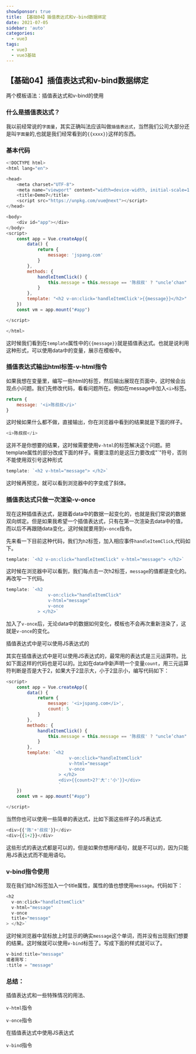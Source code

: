 ```yaml
---
showSponsor: true
title: 【基础04】插值表达式和v-bind数据绑定
date: 2021-07-05
sidebar: 'auto'
categories:
  - vue3
tags:
  - vue3
  - vue3基础
---
```

## 【基础04】插值表达式和v-bind数据绑定

两个模板语法：插值表达式和v-bind的使用

### 什么是插值表达式？

我以前经常说的`字面量`，其实正确叫法应该叫做`插值表达式`，当然我们公司大部分还是叫`字面量`的,也就是我们经常看到的`{{xxxx}}`这样的东西。

### 基本代码

```js
<!DOCTYPE html>
<html lang="en">

<head>
    <meta charset="UTF-8">
    <meta name="viewport" content="width=device-width, initial-scale=1.0">
    <title>Demo7</title>
    <script src="https://unpkg.com/vue@next"></script>
</head>

<body>
    <div id="app"></div>
</body>
<script>
    const app = Vue.createApp({
        data() {
            return {
                message: 'jspang.com'
            }
        },
        methods: {
            handleItemClick() {
                this.message = this.message == '陈叔叔' ? "uncle‘chan" : "陈叔叔"
            }
        },
        template: "<h2 v-on:click='handleItemClick'>{{message}}</h2>"
    })
    const vm = app.mount("#app")

</script>

</html>
```

这时候我们看到在`template`属性中的`{{message}}`就是插值表达式。也就是说利用这种形式，可以使用data中的变量，展示在模板中。

### 插值表达式输出html标签-v-html指令

如果我想在变量里，编写一些html的标签，然后输出展现在页面中，这时候会出现点小问题。我们先修改代码，看看问题所在。例如在message中加入`<i>`标签。

```js
return {
    message: '<i>陈叔叔</i>'
}
```

这时候如果什么都不做，直接输出，你在浏览器中看到的结果就是下面的样子。

```js
<i>陈叔叔</i>
```

这并不是你想要的结果，这时候需要使用`v-html`的标签解决这个问题。把template属性的部分改成下面的样子。需要注意的是这压力要改成"`"符号，否则不能使用双引号这种形式

```js
template: `<h2 v-html="message"> </h2>`
```

这时候再预览，就可以看到浏览器中的字变成了斜体。

### 插值表达式只做一次渲染-v-once

现在这种插值表达式，是跟着data中的数据一起变化的，也就是我们常说的数据双向绑定。但是如果我希望一个插值表达式，只有在第一次渲染去data中的值，而以后不再跟随data变化，这时候就要用到`v-once`指令。

先来看一下目前这种代码，我们为`h2`标签，加入相应事件`handleItemClick`,代码如下。

```js
template: `<h2 v-on:click="handleItemClick" v-html="message"> </h2>`
```

这时候在浏览器中可以看到，我们每点击一次h2标签，`message`的值都是变化的。再改写一下代码。

```js
template: `<h2 
                v-on:click="handleItemClick" 
                v-html="message"
                v-once
            > </h2>`
```

加入了`v-once`后，无论data中的数据如何变化，模板也不会再次重新渲染了，这就是`v-once`的变化。

插值表达式中是可以使用JS表达式的

其实在插值表达式中是可以使用JS表达式的，最常用的表达式是三元运算符。比如下面这样的代码也是可以的。比如在data中新声明一个变量`count`，用三元运算符判断是否是大于2，如果大于2显示大，小于2显示小，编写代码如下：

```js
<script>
    const app = Vue.createApp({
        data() {
            return {
                message: '<i>jspang.com</i>',
                count: 5
            }
        },
        methods: {
            handleItemClick() {
                this.message = this.message == '陈叔叔' ? "uncle‘chan" : "陈叔叔"
            }
        },
        template: `<h2 
                        v-on:click="handleItemClick" 
                        v-html="message"
                        v-once
                    > </h2>
                    <div>{{count>2?'大':'小'}}</div>
                    `
    })
    const vm = app.mount("#app")

</script>
```

当然你也可以使用一些简单的表达式，比如下面这些样子的JS表达式.

```js
<div>{{'陈'+'叔叔'}}</div>
<div>{{1+2}}</div>
```

这些形式的表达式都是可以的，但是如果你想用if语句，就是不可以的，因为只能用JS表达式而不能用语句。

### v-bind指令使用

现在我们给h2标签加入一个title属性，属性的值也想使用`message`。代码如下：

```js
<h2 
  v-on:click="handleItemClick" 
  v-html="message"
  v-once
  title="message"
> </h2>`
```

这时候浏览器中鼠标放上时显示的确实`message`这个单词，而并没有出现我们想要的结果。这时候就可以使用`v-bind`标签了。写成下面的样式就可以了。

```js
v-bind:title="message"
或者简写：
:title = "message"
```

### 总结：

插值表达式和一些特殊情况的用法、

`v-html`指令

`v-once`指令

在插值表达式中使用JS表达式

`v-bind`指令

